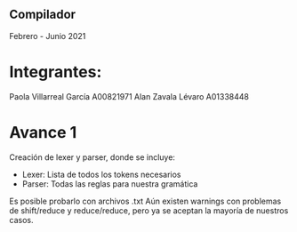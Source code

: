 ## Compilador

Febrero - Junio 2021

# Integrantes: 
Paola Villarreal García A00821971
Alan Zavala Lévaro A01338448

# Avance 1
Creación de lexer y parser, donde se incluye:
- Lexer: Lista de todos los tokens necesarios
- Parser: Todas las reglas para nuestra gramática

Es posible probarlo con archivos .txt
Aún existen warnings con problemas de shift/reduce y reduce/reduce, pero ya se aceptan la mayoría de nuestros casos. 